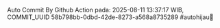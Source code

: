 Auto Commit By Github Action pada: 2025-08-11 13:37:17 WIB, COMMIT_UUID 58b798bb-0dbd-42de-8273-a568a8735289 #autohijau🗿
